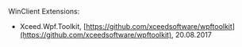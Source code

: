 WinClient
Extensions:
- Xceed.Wpf.Toolkit,  [https://github.com/xceedsoftware/wpftoolkit](https://github.com/xceedsoftware/wpftoolkit), 20.08.2017
